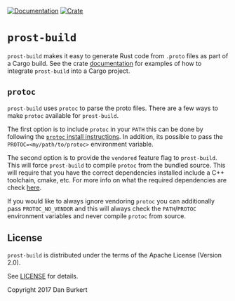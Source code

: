 [![Documentation](https://docs.rs/prost-build/badge.svg)](https://docs.rs/prost-build/)
[![Crate](https://img.shields.io/crates/v/prost-build.svg)](https://crates.io/crates/prost-build)

# `prost-build`

`prost-build` makes it easy to generate Rust code from `.proto` files as part of
a Cargo build. See the crate [documentation](https://docs.rs/prost-build/) for examples
of how to integrate `prost-build` into a Cargo project.

## `protoc`

`prost-build` uses `protoc` to parse the proto files. There are a few ways to make `protoc`
available for `prost-build`. 

The first option is to include `protoc` in your `PATH` this
can be done by following the [`protoc` install instructions]. In addition, its possible to
pass the `PROTOC=<my/path/to/protoc>` environment variable.

[`protoc` install instructions]: https://github.com/protocolbuffers/protobuf#protocol-compiler-installation

The second option is to provide the `vendored` feature flag to `prost-build`. This will
force `prost-build` to compile `protoc` from the bundled source. This will require that
you have the correct dependencies installed include a C++ toolchain, cmake, etc. For
more info on what the required dependencies are check [here].

[here]: https://github.com/protocolbuffers/protobuf/blob/master/src/README.md

If you would like to always ignore vendoring `protoc` you can additionally pass
`PROTOC_NO_VENDOR` and this will always check the `PATH`/`PROTOC` environment
variables and never compile `protoc` from source.

## License

`prost-build` is distributed under the terms of the Apache License (Version 2.0).

See [LICENSE](../LICENSE) for details.

Copyright 2017 Dan Burkert
